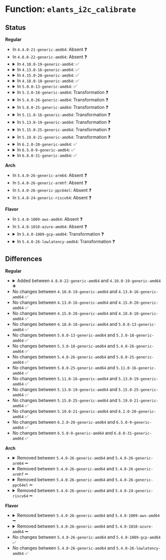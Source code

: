 # Function: <code>elants_i2c_calibrate</code>

## Status
<b>Regular</b>
<ul>
<li>
In <code>4.4.0-21-generic-amd64</code>: Absent ❓
</li>
<li>
In <code>4.8.0-22-generic-amd64</code>: Absent ❓
</li>
<li>
<details>
<summary>In <code>4.10.0-19-generic-amd64</code>: ✅</summary>

```c
int elants_i2c_calibrate(struct elants_data * ts)
```

```json
{
  "name": "elants_i2c_calibrate",
  "collision_type": "Unique Static",
  "inline_type": "No",
  "funcs": [
    {
      "addr": 18446744071586184912,
      "name": "elants_i2c_calibrate",
      "external": false,
      "loc": "drivers/input/touchscreen/elants_i2c.c:234",
      "file": "drivers/input/touchscreen/elants_i2c.c",
      "inline": "seen, unknown",
      "caller_inline": [],
      "caller_func": [
        "drivers/input/touchscreen/elants_i2c.c:write_update_fw",
        "drivers/input/touchscreen/elants_i2c.c:calibrate_store"
      ]
    }
  ],
  "symbols": [
    {
      "addr": 18446744071586184912,
      "name": "elants_i2c_calibrate",
      "section": ".text",
      "bind": "STB_LOCAL",
      "size": 242
    }
  ]
}
```
</details>
</li>
<li>
<details>
<summary>In <code>4.13.0-16-generic-amd64</code>: ✅</summary>

```c
int elants_i2c_calibrate(struct elants_data * ts)
```

```json
{
  "name": "elants_i2c_calibrate",
  "collision_type": "Unique Static",
  "inline_type": "No",
  "funcs": [
    {
      "addr": 18446744071586273248,
      "name": "elants_i2c_calibrate",
      "external": false,
      "loc": "drivers/input/touchscreen/elants_i2c.c:234",
      "file": "drivers/input/touchscreen/elants_i2c.c",
      "inline": "seen, unknown",
      "caller_inline": [],
      "caller_func": [
        "drivers/input/touchscreen/elants_i2c.c:write_update_fw",
        "drivers/input/touchscreen/elants_i2c.c:calibrate_store"
      ]
    }
  ],
  "symbols": [
    {
      "addr": 18446744071586273248,
      "name": "elants_i2c_calibrate",
      "section": ".text",
      "bind": "STB_LOCAL",
      "size": 226
    }
  ]
}
```
</details>
</li>
<li>
<details>
<summary>In <code>4.15.0-20-generic-amd64</code>: ✅</summary>

```c
int elants_i2c_calibrate(struct elants_data * ts)
```

```json
{
  "name": "elants_i2c_calibrate",
  "collision_type": "Unique Static",
  "inline_type": "No",
  "funcs": [
    {
      "addr": 18446744071586736640,
      "name": "elants_i2c_calibrate",
      "external": false,
      "loc": "drivers/input/touchscreen/elants_i2c.c:235",
      "file": "drivers/input/touchscreen/elants_i2c.c",
      "inline": "seen, unknown",
      "caller_inline": [],
      "caller_func": [
        "drivers/input/touchscreen/elants_i2c.c:write_update_fw",
        "drivers/input/touchscreen/elants_i2c.c:calibrate_store"
      ]
    }
  ],
  "symbols": [
    {
      "addr": 18446744071586736640,
      "name": "elants_i2c_calibrate",
      "section": ".text",
      "bind": "STB_LOCAL",
      "size": 226
    }
  ]
}
```
</details>
</li>
<li>
<details>
<summary>In <code>4.18.0-10-generic-amd64</code>: ✅</summary>

```c
int elants_i2c_calibrate(struct elants_data * ts)
```

```json
{
  "name": "elants_i2c_calibrate",
  "collision_type": "Unique Static",
  "inline_type": "No",
  "funcs": [
    {
      "addr": 18446744071587003088,
      "name": "elants_i2c_calibrate",
      "external": false,
      "loc": "drivers/input/touchscreen/elants_i2c.c:234",
      "file": "drivers/input/touchscreen/elants_i2c.c",
      "inline": "seen, unknown",
      "caller_inline": [],
      "caller_func": [
        "drivers/input/touchscreen/elants_i2c.c:write_update_fw",
        "drivers/input/touchscreen/elants_i2c.c:calibrate_store"
      ]
    }
  ],
  "symbols": [
    {
      "addr": 18446744071587003088,
      "name": "elants_i2c_calibrate",
      "section": ".text",
      "bind": "STB_LOCAL",
      "size": 225
    }
  ]
}
```
</details>
</li>
<li>
<details>
<summary>In <code>5.0.0-13-generic-amd64</code>: ✅</summary>

```c
int elants_i2c_calibrate(struct elants_data * ts)
```

```json
{
  "name": "elants_i2c_calibrate",
  "collision_type": "Unique Static",
  "inline_type": "No",
  "funcs": [
    {
      "addr": 18446744071587164528,
      "name": "elants_i2c_calibrate",
      "external": false,
      "loc": "drivers/input/touchscreen/elants_i2c.c:235",
      "file": "drivers/input/touchscreen/elants_i2c.c",
      "inline": "seen, unknown",
      "caller_inline": [],
      "caller_func": [
        "drivers/input/touchscreen/elants_i2c.c:write_update_fw",
        "drivers/input/touchscreen/elants_i2c.c:calibrate_store"
      ]
    }
  ],
  "symbols": [
    {
      "addr": 18446744071587164528,
      "name": "elants_i2c_calibrate",
      "section": ".text",
      "bind": "STB_LOCAL",
      "size": 225
    }
  ]
}
```
</details>
</li>
<li>
<details>
<summary>In <code>5.3.0-18-generic-amd64</code>: Transformation ❓</summary>

```c
int elants_i2c_calibrate(struct elants_data * ts)
```

```json
{
  "name": "elants_i2c_calibrate",
  "collision_type": "Unique Static",
  "inline_type": "No",
  "funcs": [
    {
      "addr": 0,
      "name": "elants_i2c_calibrate",
      "external": false,
      "loc": "drivers/input/touchscreen/elants_i2c.c:230",
      "file": "drivers/input/touchscreen/elants_i2c.c",
      "inline": "seen, unknown",
      "caller_inline": [],
      "caller_func": [
        "drivers/input/touchscreen/elants_i2c.c:write_update_fw",
        "drivers/input/touchscreen/elants_i2c.c:calibrate_store"
      ]
    }
  ],
  "symbols": [
    {
      "addr": 18446744071587429568,
      "name": "elants_i2c_calibrate",
      "section": ".text",
      "bind": "STB_LOCAL",
      "size": 159
    },
    {
      "addr": 18446744071587434933,
      "name": "elants_i2c_calibrate.cold",
      "section": ".text",
      "bind": "STB_LOCAL",
      "size": 70
    }
  ]
}
```
</details>
</li>
<li>
<details>
<summary>In <code>5.4.0-26-generic-amd64</code>: Transformation ❓</summary>

```c
int elants_i2c_calibrate(struct elants_data * ts)
```

```json
{
  "name": "elants_i2c_calibrate",
  "collision_type": "Unique Static",
  "inline_type": "No",
  "funcs": [
    {
      "addr": 0,
      "name": "elants_i2c_calibrate",
      "external": false,
      "loc": "drivers/input/touchscreen/elants_i2c.c:230",
      "file": "drivers/input/touchscreen/elants_i2c.c",
      "inline": "seen, unknown",
      "caller_inline": [],
      "caller_func": [
        "drivers/input/touchscreen/elants_i2c.c:write_update_fw",
        "drivers/input/touchscreen/elants_i2c.c:calibrate_store"
      ]
    }
  ],
  "symbols": [
    {
      "addr": 18446744071587632624,
      "name": "elants_i2c_calibrate",
      "section": ".text",
      "bind": "STB_LOCAL",
      "size": 159
    },
    {
      "addr": 18446744071587637989,
      "name": "elants_i2c_calibrate.cold",
      "section": ".text",
      "bind": "STB_LOCAL",
      "size": 70
    }
  ]
}
```
</details>
</li>
<li>
<details>
<summary>In <code>5.8.0-25-generic-amd64</code>: Transformation ❓</summary>

```c
int elants_i2c_calibrate(struct elants_data * ts)
```

```json
{
  "name": "elants_i2c_calibrate",
  "collision_type": "Unique Static",
  "inline_type": "No",
  "funcs": [
    {
      "addr": 0,
      "name": "elants_i2c_calibrate",
      "external": false,
      "loc": "drivers/input/touchscreen/elants_i2c.c:267",
      "file": "drivers/input/touchscreen/elants_i2c.c",
      "inline": "seen, unknown",
      "caller_inline": [],
      "caller_func": [
        "drivers/input/touchscreen/elants_i2c.c:calibrate_store",
        "drivers/input/touchscreen/elants_i2c.c:elants_i2c_fw_update"
      ]
    }
  ],
  "symbols": [
    {
      "addr": 18446744071588499584,
      "name": "elants_i2c_calibrate",
      "section": ".text",
      "bind": "STB_LOCAL",
      "size": 190
    },
    {
      "addr": 18446744071588504129,
      "name": "elants_i2c_calibrate.cold",
      "section": ".text",
      "bind": "STB_LOCAL",
      "size": 173
    }
  ]
}
```
</details>
</li>
<li>
<details>
<summary>In <code>5.11.0-16-generic-amd64</code>: Transformation ❓</summary>

```c
int elants_i2c_calibrate(struct elants_data * ts)
```

```json
{
  "name": "elants_i2c_calibrate",
  "collision_type": "Unique Static",
  "inline_type": "No",
  "funcs": [
    {
      "addr": 0,
      "name": "elants_i2c_calibrate",
      "external": false,
      "loc": "drivers/input/touchscreen/elants_i2c.c:272",
      "file": "drivers/input/touchscreen/elants_i2c.c",
      "inline": "seen, unknown",
      "caller_inline": [],
      "caller_func": [
        "drivers/input/touchscreen/elants_i2c.c:calibrate_store",
        "drivers/input/touchscreen/elants_i2c.c:elants_i2c_fw_update"
      ]
    }
  ],
  "symbols": [
    {
      "addr": 18446744071588528368,
      "name": "elants_i2c_calibrate",
      "section": ".text",
      "bind": "STB_LOCAL",
      "size": 190
    },
    {
      "addr": 18446744071591575171,
      "name": "elants_i2c_calibrate.cold",
      "section": ".text",
      "bind": "STB_LOCAL",
      "size": 173
    }
  ]
}
```
</details>
</li>
<li>
<details>
<summary>In <code>5.13.0-19-generic-amd64</code>: Transformation ❓</summary>

```c
int elants_i2c_calibrate(struct elants_data * ts)
```

```json
{
  "name": "elants_i2c_calibrate",
  "collision_type": "Unique Static",
  "inline_type": "No",
  "funcs": [
    {
      "addr": 0,
      "name": "elants_i2c_calibrate",
      "external": false,
      "loc": "drivers/input/touchscreen/elants_i2c.c:285",
      "file": "drivers/input/touchscreen/elants_i2c.c",
      "inline": "seen, unknown",
      "caller_inline": [],
      "caller_func": [
        "drivers/input/touchscreen/elants_i2c.c:calibrate_store",
        "drivers/input/touchscreen/elants_i2c.c:elants_i2c_fw_update"
      ]
    }
  ],
  "symbols": [
    {
      "addr": 18446744071588411008,
      "name": "elants_i2c_calibrate",
      "section": ".text",
      "bind": "STB_LOCAL",
      "size": 196
    },
    {
      "addr": 18446744071591517921,
      "name": "elants_i2c_calibrate.cold",
      "section": ".text",
      "bind": "STB_LOCAL",
      "size": 173
    }
  ]
}
```
</details>
</li>
<li>
<details>
<summary>In <code>5.15.0-25-generic-amd64</code>: Transformation ❓</summary>

```c
int elants_i2c_calibrate(struct elants_data * ts)
```

```json
{
  "name": "elants_i2c_calibrate",
  "collision_type": "Unique Static",
  "inline_type": "No",
  "funcs": [
    {
      "addr": 0,
      "name": "elants_i2c_calibrate",
      "external": false,
      "loc": "drivers/input/touchscreen/elants_i2c.c:298",
      "file": "drivers/input/touchscreen/elants_i2c.c",
      "inline": "seen, unknown",
      "caller_inline": [],
      "caller_func": [
        "drivers/input/touchscreen/elants_i2c.c:calibrate_store",
        "drivers/input/touchscreen/elants_i2c.c:elants_i2c_fw_update"
      ]
    }
  ],
  "symbols": [
    {
      "addr": 18446744071589078064,
      "name": "elants_i2c_calibrate",
      "section": ".text",
      "bind": "STB_LOCAL",
      "size": 196
    },
    {
      "addr": 18446744071592626404,
      "name": "elants_i2c_calibrate.cold",
      "section": ".text",
      "bind": "STB_LOCAL",
      "size": 173
    }
  ]
}
```
</details>
</li>
<li>
<details>
<summary>In <code>5.19.0-21-generic-amd64</code>: Transformation ❓</summary>

```c
int elants_i2c_calibrate(struct elants_data * ts)
```

```json
{
  "name": "elants_i2c_calibrate",
  "collision_type": "Unique Static",
  "inline_type": "No",
  "funcs": [
    {
      "addr": 0,
      "name": "elants_i2c_calibrate",
      "external": false,
      "loc": "drivers/input/touchscreen/elants_i2c.c:298",
      "file": "drivers/input/touchscreen/elants_i2c.c",
      "inline": "seen, unknown",
      "caller_inline": [],
      "caller_func": [
        "drivers/input/touchscreen/elants_i2c.c:calibrate_store",
        "drivers/input/touchscreen/elants_i2c.c:elants_i2c_fw_update"
      ]
    }
  ],
  "symbols": [
    {
      "addr": 18446744071590520816,
      "name": "elants_i2c_calibrate",
      "section": ".text",
      "bind": "STB_LOCAL",
      "size": 207
    },
    {
      "addr": 18446744071594510164,
      "name": "elants_i2c_calibrate.cold",
      "section": ".text",
      "bind": "STB_LOCAL",
      "size": 180
    }
  ]
}
```
</details>
</li>
<li>
<details>
<summary>In <code>6.2.0-20-generic-amd64</code>: ✅</summary>

```c
int elants_i2c_calibrate(struct elants_data * ts)
```

```json
{
  "name": "elants_i2c_calibrate",
  "collision_type": "Unique Static",
  "inline_type": "No",
  "funcs": [
    {
      "addr": 18446744071592169584,
      "name": "elants_i2c_calibrate",
      "external": false,
      "loc": "drivers/input/touchscreen/elants_i2c.c:298",
      "file": "drivers/input/touchscreen/elants_i2c.c",
      "inline": "seen, unknown",
      "caller_inline": [],
      "caller_func": [
        "drivers/input/touchscreen/elants_i2c.c:calibrate_store",
        "drivers/input/touchscreen/elants_i2c.c:elants_i2c_fw_update"
      ]
    }
  ],
  "symbols": [
    {
      "addr": 18446744071592169584,
      "name": "elants_i2c_calibrate",
      "section": ".text",
      "bind": "STB_LOCAL",
      "size": 385
    }
  ]
}
```
</details>
</li>
<li>
<details>
<summary>In <code>6.5.0-9-generic-amd64</code>: ✅</summary>

```c
int elants_i2c_calibrate(struct elants_data * ts)
```

```json
{
  "name": "elants_i2c_calibrate",
  "collision_type": "Unique Static",
  "inline_type": "No",
  "funcs": [
    {
      "addr": 18446744071592593120,
      "name": "elants_i2c_calibrate",
      "external": false,
      "loc": "drivers/input/touchscreen/elants_i2c.c:298",
      "file": "drivers/input/touchscreen/elants_i2c.c",
      "inline": "seen, unknown",
      "caller_inline": [],
      "caller_func": [
        "drivers/input/touchscreen/elants_i2c.c:calibrate_store",
        "drivers/input/touchscreen/elants_i2c.c:elants_i2c_fw_update"
      ]
    }
  ],
  "symbols": [
    {
      "addr": 18446744071592593120,
      "name": "elants_i2c_calibrate",
      "section": ".text",
      "bind": "STB_LOCAL",
      "size": 385
    }
  ]
}
```
</details>
</li>
<li>
<details>
<summary>In <code>6.8.0-31-generic-amd64</code>: ✅</summary>

```c
int elants_i2c_calibrate(struct elants_data * ts)
```

```json
{
  "name": "elants_i2c_calibrate",
  "collision_type": "Unique Static",
  "inline_type": "No",
  "funcs": [
    {
      "addr": 18446744071593337904,
      "name": "elants_i2c_calibrate",
      "external": false,
      "loc": "drivers/input/touchscreen/elants_i2c.c:298",
      "file": "drivers/input/touchscreen/elants_i2c.c",
      "inline": "seen, unknown",
      "caller_inline": [],
      "caller_func": [
        "drivers/input/touchscreen/elants_i2c.c:calibrate_store",
        "drivers/input/touchscreen/elants_i2c.c:elants_i2c_fw_update"
      ]
    }
  ],
  "symbols": [
    {
      "addr": 18446744071593337904,
      "name": "elants_i2c_calibrate",
      "section": ".text",
      "bind": "STB_LOCAL",
      "size": 385
    }
  ]
}
```
</details>
</li>
</ul>
<b>Arch</b>
<ul>
<li>
In <code>5.4.0-26-generic-arm64</code>: Absent ❓
</li>
<li>
In <code>5.4.0-26-generic-armhf</code>: Absent ❓
</li>
<li>
In <code>5.4.0-26-generic-ppc64el</code>: Absent ❓
</li>
<li>
In <code>5.4.0-24-generic-riscv64</code>: Absent ❓
</li>
</ul>
<b>Flavor</b>
<ul>
<li>
In <code>5.4.0-1009-aws-amd64</code>: Absent ❓
</li>
<li>
In <code>5.4.0-1010-azure-amd64</code>: Absent ❓
</li>
<li>
<details>
<summary>In <code>5.4.0-1009-gcp-amd64</code>: Transformation ❓</summary>

```c
int elants_i2c_calibrate(struct elants_data * ts)
```

```json
{
  "name": "elants_i2c_calibrate",
  "collision_type": "Unique Static",
  "inline_type": "No",
  "funcs": [
    {
      "addr": 0,
      "name": "elants_i2c_calibrate",
      "external": false,
      "loc": "drivers/input/touchscreen/elants_i2c.c:230",
      "file": "drivers/input/touchscreen/elants_i2c.c",
      "inline": "seen, unknown",
      "caller_inline": [],
      "caller_func": [
        "drivers/input/touchscreen/elants_i2c.c:write_update_fw",
        "drivers/input/touchscreen/elants_i2c.c:calibrate_store"
      ]
    }
  ],
  "symbols": [
    {
      "addr": 18446744071587583872,
      "name": "elants_i2c_calibrate",
      "section": ".text",
      "bind": "STB_LOCAL",
      "size": 159
    },
    {
      "addr": 18446744071587589237,
      "name": "elants_i2c_calibrate.cold",
      "section": ".text",
      "bind": "STB_LOCAL",
      "size": 70
    }
  ]
}
```
</details>
</li>
<li>
<details>
<summary>In <code>5.4.0-26-lowlatency-amd64</code>: Transformation ❓</summary>

```c
int elants_i2c_calibrate(struct elants_data * ts)
```

```json
{
  "name": "elants_i2c_calibrate",
  "collision_type": "Unique Static",
  "inline_type": "No",
  "funcs": [
    {
      "addr": 0,
      "name": "elants_i2c_calibrate",
      "external": false,
      "loc": "drivers/input/touchscreen/elants_i2c.c:230",
      "file": "drivers/input/touchscreen/elants_i2c.c",
      "inline": "seen, unknown",
      "caller_inline": [],
      "caller_func": [
        "drivers/input/touchscreen/elants_i2c.c:write_update_fw",
        "drivers/input/touchscreen/elants_i2c.c:calibrate_store"
      ]
    }
  ],
  "symbols": [
    {
      "addr": 18446744071587694768,
      "name": "elants_i2c_calibrate",
      "section": ".text",
      "bind": "STB_LOCAL",
      "size": 159
    },
    {
      "addr": 18446744071587700133,
      "name": "elants_i2c_calibrate.cold",
      "section": ".text",
      "bind": "STB_LOCAL",
      "size": 70
    }
  ]
}
```
</details>
</li>
</ul>

## Differences
<b>Regular</b>
<ul>
<li>
<details>
<summary>Added between <code>4.8.0-22-generic-amd64</code> and <code>4.10.0-19-generic-amd64</code> ➕</summary>

```c
int elants_i2c_calibrate(struct elants_data * ts)
```
</details>
</li>
<li>
No changes between <code>4.10.0-19-generic-amd64</code> and <code>4.13.0-16-generic-amd64</code> ✅
</li>
<li>
No changes between <code>4.13.0-16-generic-amd64</code> and <code>4.15.0-20-generic-amd64</code> ✅
</li>
<li>
No changes between <code>4.15.0-20-generic-amd64</code> and <code>4.18.0-10-generic-amd64</code> ✅
</li>
<li>
No changes between <code>4.18.0-10-generic-amd64</code> and <code>5.0.0-13-generic-amd64</code> ✅
</li>
<li>
No changes between <code>5.0.0-13-generic-amd64</code> and <code>5.3.0-18-generic-amd64</code> ✅
</li>
<li>
No changes between <code>5.3.0-18-generic-amd64</code> and <code>5.4.0-26-generic-amd64</code> ✅
</li>
<li>
No changes between <code>5.4.0-26-generic-amd64</code> and <code>5.8.0-25-generic-amd64</code> ✅
</li>
<li>
No changes between <code>5.8.0-25-generic-amd64</code> and <code>5.11.0-16-generic-amd64</code> ✅
</li>
<li>
No changes between <code>5.11.0-16-generic-amd64</code> and <code>5.13.0-19-generic-amd64</code> ✅
</li>
<li>
No changes between <code>5.13.0-19-generic-amd64</code> and <code>5.15.0-25-generic-amd64</code> ✅
</li>
<li>
No changes between <code>5.15.0-25-generic-amd64</code> and <code>5.19.0-21-generic-amd64</code> ✅
</li>
<li>
No changes between <code>5.19.0-21-generic-amd64</code> and <code>6.2.0-20-generic-amd64</code> ✅
</li>
<li>
No changes between <code>6.2.0-20-generic-amd64</code> and <code>6.5.0-9-generic-amd64</code> ✅
</li>
<li>
No changes between <code>6.5.0-9-generic-amd64</code> and <code>6.8.0-31-generic-amd64</code> ✅
</li>
</ul>
<b>Arch</b>
<ul>
<li>
<details>
<summary>Removed between <code>5.4.0-26-generic-amd64</code> and <code>5.4.0-26-generic-arm64</code> ➖</summary>

```c
int elants_i2c_calibrate(struct elants_data * ts)
```
</details>
</li>
<li>
<details>
<summary>Removed between <code>5.4.0-26-generic-amd64</code> and <code>5.4.0-26-generic-armhf</code> ➖</summary>

```c
int elants_i2c_calibrate(struct elants_data * ts)
```
</details>
</li>
<li>
<details>
<summary>Removed between <code>5.4.0-26-generic-amd64</code> and <code>5.4.0-26-generic-ppc64el</code> ➖</summary>

```c
int elants_i2c_calibrate(struct elants_data * ts)
```
</details>
</li>
<li>
<details>
<summary>Removed between <code>5.4.0-26-generic-amd64</code> and <code>5.4.0-24-generic-riscv64</code> ➖</summary>

```c
int elants_i2c_calibrate(struct elants_data * ts)
```
</details>
</li>
</ul>
<b>Flavor</b>
<ul>
<li>
<details>
<summary>Removed between <code>5.4.0-26-generic-amd64</code> and <code>5.4.0-1009-aws-amd64</code> ➖</summary>

```c
int elants_i2c_calibrate(struct elants_data * ts)
```
</details>
</li>
<li>
<details>
<summary>Removed between <code>5.4.0-26-generic-amd64</code> and <code>5.4.0-1010-azure-amd64</code> ➖</summary>

```c
int elants_i2c_calibrate(struct elants_data * ts)
```
</details>
</li>
<li>
No changes between <code>5.4.0-26-generic-amd64</code> and <code>5.4.0-1009-gcp-amd64</code> ✅
</li>
<li>
No changes between <code>5.4.0-26-generic-amd64</code> and <code>5.4.0-26-lowlatency-amd64</code> ✅
</li>
</ul>
